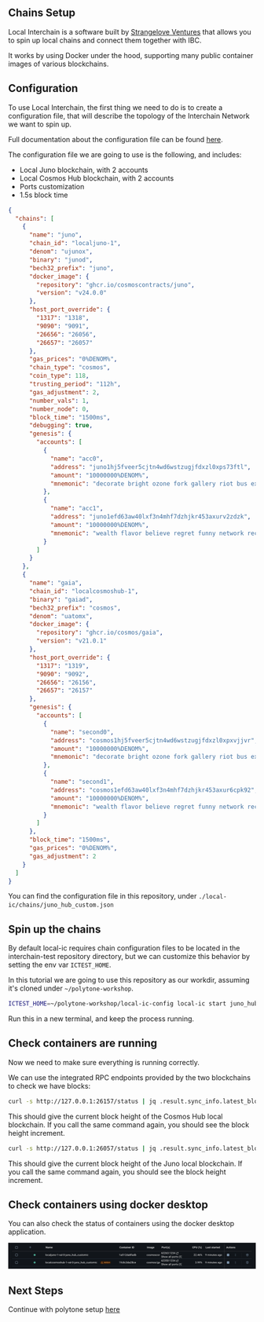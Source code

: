 ## Chains Setup

Local Interchain is a software built by [Strangelove Ventures](https://strangelove.ventures/) that allows you to spin up local chains and connect them together with IBC.

It works by using Docker under the hood, supporting many public container images of various blockchains.

## Configuration

To use Local Interchain, the first thing we need to do is to create a configuration file, that will describe the topology of the Interchain Network we want to spin up.

Full documentation about the configuration file can be found [here](https://github.com/strangelove-ventures/interchaintest/tree/main/local-interchain#base-chain-template).

The configuration file we are going to use is the following, and includes:

- Local Juno blockchain, with 2 accounts
- Local Cosmos Hub blockchain, with 2 accounts
- Ports customization
- 1.5s block time

```json
{
  "chains": [
    {
      "name": "juno",
      "chain_id": "localjuno-1",
      "denom": "ujunox",
      "binary": "junod",
      "bech32_prefix": "juno",
      "docker_image": {
        "repository": "ghcr.io/cosmoscontracts/juno",
        "version": "v24.0.0"
      },
      "host_port_override": {
        "1317": "1318",
        "9090": "9091",
        "26656": "26056",
        "26657": "26057"
      },
      "gas_prices": "0%DENOM%",
      "chain_type": "cosmos",
      "coin_type": 118,
      "trusting_period": "112h",
      "gas_adjustment": 2,
      "number_vals": 1,
      "number_node": 0,
      "block_time": "1500ms",
      "debugging": true,
      "genesis": {
        "accounts": [
          {
            "name": "acc0",
            "address": "juno1hj5fveer5cjtn4wd6wstzugjfdxzl0xps73ftl",
            "amount": "10000000%DENOM%",
            "mnemonic": "decorate bright ozone fork gallery riot bus exhaust worth way bone indoor calm squirrel merry zero scheme cotton until shop any excess stage laundry"
          },
          {
            "name": "acc1",
            "address": "juno1efd63aw40lxf3n4mhf7dzhjkr453axurv2zdzk",
            "amount": "10000000%DENOM%",
            "mnemonic": "wealth flavor believe regret funny network recall kiss grape useless pepper cram hint member few certain unveil rather brick bargain curious require crowd raise"
          }
        ]
      }
    },
    {
      "name": "gaia",
      "chain_id": "localcosmoshub-1",
      "binary": "gaiad",
      "bech32_prefix": "cosmos",
      "denom": "uatomx",
      "docker_image": {
        "repository": "ghcr.io/cosmos/gaia",
        "version": "v21.0.1"
      },
      "host_port_override": {
        "1317": "1319",
        "9090": "9092",
        "26656": "26156",
        "26657": "26157"
      },
      "genesis": {
        "accounts": [
          {
            "name": "second0",
            "address": "cosmos1hj5fveer5cjtn4wd6wstzugjfdxzl0xpxvjjvr",
            "amount": "10000000%DENOM%",
            "mnemonic": "decorate bright ozone fork gallery riot bus exhaust worth way bone indoor calm squirrel merry zero scheme cotton until shop any excess stage laundry"
          },
          {
            "name": "second1",
            "address": "cosmos1efd63aw40lxf3n4mhf7dzhjkr453axur6cpk92",
            "amount": "10000000%DENOM%",
            "mnemonic": "wealth flavor believe regret funny network recall kiss grape useless pepper cram hint member few certain unveil rather brick bargain curious require crowd raise"
          }
        ]
      },
      "block_time": "1500ms",
      "gas_prices": "0%DENOM%",
      "gas_adjustment": 2
    }
  ]
}
```

You can find the configuration file in this repository, under `./local-ic/chains/juno_hub_custom.json`

## Spin up the chains

By default local-ic requires chain configuration files to be located in the interchain-test repository directory, but we can customize this behavior by setting the env var `ICTEST_HOME`.

In this tutorial we are going to use this repository as our workdir, assuming it's cloned under `~/polytone-workshop`.

```bash
ICTEST_HOME=~/polytone-workshop/local-ic-config local-ic start juno_hub_custom.json
```

Run this in a new terminal, and keep the process running.

## Check containers are running

Now we need to make sure everything is running correctly.

We can use the integrated RPC endpoints provided by the two blockchains to check we have blocks:

```bash
curl -s http://127.0.0.1:26157/status | jq .result.sync_info.latest_block_height
```

This should give the current block height of the Cosmos Hub local blockchain.
If you call the same command again, you should see the block height increment.

```bash
curl -s http://127.0.0.1:26057/status | jq .result.sync_info.latest_block_height
```

This should give the current block height of the Juno local blockchain.
If you call the same command again, you should see the block height increment.

## Check containers using docker desktop

You can also check the status of containers using the docker desktop application.

![Docker Desktop containers](./images/2-docker-desktop-containers.png)

## Next Steps

Continue with polytone setup [here](./3-polytone.md)
